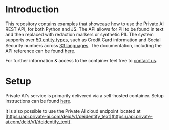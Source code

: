 # Introduction
This repository contains examples that showcase how to use the Private AI REST API, for both Python and JS. The API allows for PII to be found in text and then replaced with redaction markers or synthetic PII. The system supports over [50 entity types](https://docs.private-ai.com/entities/), such as Credit Card information and Social Security numbers across [33 languages](https://docs.private-ai.com/languages/). The documentation, including the API reference can be found [here](https://docs.private-ai.com/introduction).

For further information & access to the container feel free to [contact us](https://www.private-ai.com/contact/).

# Setup
Private AI's service is primarily delivered via a self-hosted container. Setup instructions can be found [here](https://docs.private-ai.com/installation/).

It is also possible to use the Private AI cloud endpoint located at [https://api.private-ai.com/deid/v1/deidentify_text](https://api.private-ai.com/deid/v1/deidentify_text).
